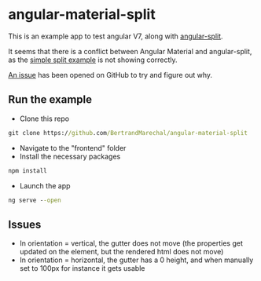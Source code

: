 # angular-material-split

This is an example app to test angular V7, along with [angular-split](https://www.npmjs.com/package/angular-split).

It seems that there is a conflict between Angular Material and angular-split, as the [simple split example](https://bertrandg.github.io/angular-split/#/examples/simple-split) is not showing correctly.

[An issue](https://github.com/bertrandg/angular-split/issues/123) has been opened on GitHub to try and figure out why.

## Run the example

- Clone this repo

```cmd
git clone https://github.com/BertrandMarechal/angular-material-split
```

- Navigate to the "frontend" folder
- Install the necessary packages

```cmd
npm install
```

- Launch the app

```cmd
ng serve --open
```

## Issues

- In orientation = vertical, the gutter does not move (the properties get updated on the element, but the rendered html does not move)
- In orientation = horizontal, the gutter has a 0 height, and when manually set to 100px for instance it gets usable